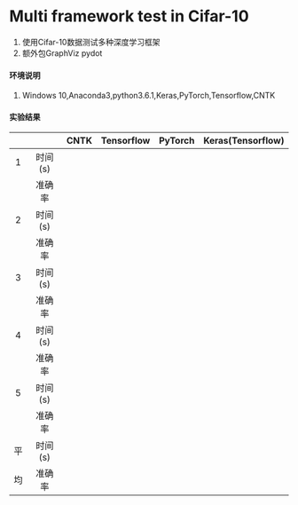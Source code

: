 Multi framework test in Cifar-10
=====

1. 使用Cifar-10数据测试多种深度学习框架<br>
2. 额外包GraphViz pydot

#### 环境说明
1. Windows 10,Anaconda3,python3.6.1,Keras,PyTorch,Tensorflow,CNTK

#### 实验结果
| | | CNTK | Tensorflow |PyTorch |Keras(Tensorflow)|
|:-----:|:-----:|:-----:|:-----:|:-----:|:-----:|
|1|时间(s)|||||
| |准确率 |||||
|2|时间(s)|||||
| |准确率 |||||
|3|时间(s)|||||
| |准确率 |||||
|4|时间(s)|||||
| |准确率 |||||
|5|时间(s)|||||
| |准确率 |||||
|平|时间(s)|||||
|均|准确率 |||||
